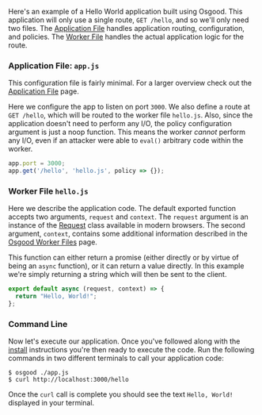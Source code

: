 Here's an example of a Hello World application built using Osgood. This
application will only use a single route, `GET /hello`, and so we'll only need
two files. The [Application File](Osgood-Application-File) handles application
routing, configuration, and policies. The [Worker File](Osgood-Worker-Files)
handles the actual application logic for the route.

### Application File: `app.js`

This configuration file is fairly minimal. For a larger overview check out the
[Application File](Osgood-Application-File) page.

Here we configure the app to listen on port `3000`. We also define a route at
`GET /hello`, which will be routed to the worker file `hello.js`. Also, since
the application doesn't need to perform any I/O, the policy configuration
argument is just a noop function. This means the worker _cannot_ perform any
I/O, even if an attacker were able to `eval()` arbitrary code within the
worker.

```javascript
app.port = 3000;
app.get('/hello', 'hello.js', policy => {});
```

### Worker File `hello.js`

Here we describe the application code. The default exported function accepts
two arguments, `request` and `context`. The `request` argument is an instance
of the [Request](https://developer.mozilla.org/en-US/docs/Web/API/Request)
class available in modern browsers. The second argument, `context`, contains
some additional information described in the [Osgood Worker
Files](Osgood-Worker-Files#requests) page.

This function can either return a promise (either directly or by virtue of
being an `async` function), or it can return a value directly. In this example
we're simply returning a string which will then be sent to the client.

```javascript
export default async (request, context) => {
  return "Hello, World!";
};
```

### Command Line

Now let's execute our application. Once you've followed along with the
[install](Installation) instructions you're then ready to execute the code. Run
the following commands in two different terminals to call your application
code:

```shell
$ osgood ./app.js
$ curl http://localhost:3000/hello
```

Once the `curl` call is complete you should see the text `Hello, World!`
displayed in your terminal.
